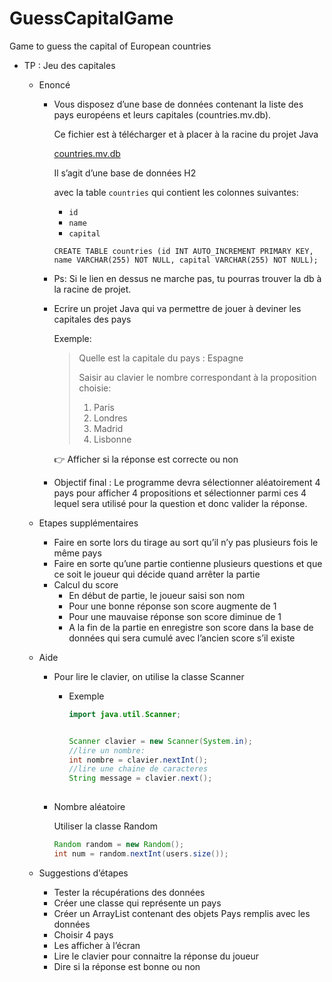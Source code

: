 # GuessCapitalGame
Game to guess the capital of European countries

- TP : Jeu des capitales
    - Enoncé
        - Vous disposez d’une base de données contenant la liste des pays européens et leurs capitales (countries.mv.db).

          Ce fichier est à télécharger et à placer à la racine du projet Java

          [countries.mv.db](https://s3-us-west-2.amazonaws.com/secure.notion-static.com/6181ec5a-7fe9-43f0-b828-be1829bd669c/countries.mv.db)

          Il s’agit d’une base de données H2

          avec la table `countries` qui contient les colonnes suivantes:

            - `id`
            - `name`
            - `capital`

          `CREATE TABLE countries (id INT AUTO_INCREMENT PRIMARY KEY, name VARCHAR(255) NOT NULL, capital VARCHAR(255) NOT NULL);`
      
        - Ps: Si le lien en dessus ne marche pas, tu pourras trouver la db à la racine de projet.

        - Ecrire un projet Java qui va permettre de jouer à deviner les capitales des pays

          Exemple:

          > Quelle est la capitale du pays : Espagne
          >
          >
          > Saisir au clavier le nombre correspondant à la proposition choisie:
          >
          > 1. Paris
          > 2. Londres
          > 3. Madrid
          > 4. Lisbonne

            <aside>
            👉 Afficher si la réponse est correcte ou non

            </aside>

        - Objectif final : Le programme devra sélectionner aléatoirement 4 pays pour afficher 4 propositions et sélectionner parmi ces 4 lequel sera utilisé pour la question et donc valider la réponse.

    - Etapes supplémentaires
        - Faire en sorte lors du tirage au sort qu’il n’y pas plusieurs fois le même pays
        - Faire en sorte qu’une partie contienne plusieurs questions et que ce soit le joueur qui décide quand arrêter la partie
        - Calcul du score
            - En début de partie, le joueur saisi son nom
            - Pour une bonne réponse son score augmente de 1
            - Pour une mauvaise réponse son score diminue de 1
            - A la fin de la partie en enregistre son score dans la base de données qui sera cumulé avec l’ancien score s’il existe
    - Aide
        - Pour lire le clavier, on utilise la classe Scanner
            - Exemple

                ```java
                import java.util.Scanner;
                ```

                ```java
                
                Scanner clavier = new Scanner(System.in);
                //lire un nombre:
                int nombre = clavier.nextInt();
                //lire une chaine de caracteres
                String message = clavier.next();
                       
                ```

        - Nombre aléatoire

          Utiliser la classe Random

            ```java
            Random random = new Random();
            int num = random.nextInt(users.size());
            ```


    - Suggestions d’étapes
        - Tester la récupérations des données
        - Créer une classe qui représente un pays
        - Créer un ArrayList contenant des objets Pays remplis avec les données
        - Choisir 4 pays
        - Les afficher à l’écran
        - Lire le clavier pour connaitre la réponse du joueur
        - Dire si la réponse est bonne ou non
